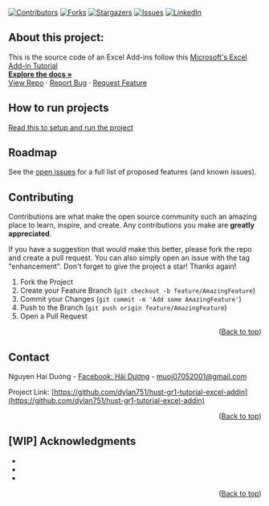 <a name="readme-top"></a>
[![Contributors][contributors-shield]][contributors-url]
[![Forks][forks-shield]][forks-url]
[![Stargazers][stars-shield]][stars-url]
[![Issues][issues-shield]][issues-url]
[![LinkedIn][linkedin-shield]][linkedin-url]

## About this project:

This is the source code of an Excel Add-ins follow this [Microsoft's Excel Add-in Tutorial](https://learn.microsoft.com/en-us/office/dev/add-ins/tutorials/excel-tutorial)
<br />
<a href="https://github.com/dylan751/hust-gr1-tutorial-excel-addin"><strong>Explore the docs »</strong></a>
<br />
<a href="https://github.com/dylan751/hust-gr1-tutorial-excel-addin">View Repo</a>
·
<a href="https://github.com/dylan751/hust-gr1-tutorial-excel-addin/issues">Report Bug</a>
·
<a href="https://github.com/dylan751/hust-gr1-tutorial-excel-addin/issues">Request Feature</a>

## How to run projects

[Read this to setup and run the project](./docs/how-to-run-the-project.md)

<!-- ROADMAP -->

## Roadmap

See the [open issues](https://github.com/dylan751/hust-gr1-tutorial-excel-addin/issues) for a full list of proposed features (and known issues).

<!-- CONTRIBUTING -->

## Contributing

Contributions are what make the open source community such an amazing place to learn, inspire, and create. Any contributions you make are **greatly appreciated**.

If you have a suggestion that would make this better, please fork the repo and create a pull request. You can also simply open an issue with the tag "enhancement".
Don't forget to give the project a star! Thanks again!

1. Fork the Project
2. Create your Feature Branch (`git checkout -b feature/AmazingFeature`)
3. Commit your Changes (`git commit -m 'Add some AmazingFeature'`)
4. Push to the Branch (`git push origin feature/AmazingFeature`)
5. Open a Pull Request

<p align="right">(<a href="#readme-top">Back to top</a>)</p>

<!-- CONTACT -->

## Contact

Nguyen Hai Duong - [Facebook: Hải Dương](https://www.facebook.com/duong.nguyenhai.7140/) - muoi07052001@gmail.com

Project Link: [https://github.com/dylan751/hust-gr1-tutorial-excel-addin](https://github.com/dylan751/hust-gr1-tutorial-excel-addin)

<p align="right">(<a href="#readme-top">Back to top</a>)</p>

<!-- ACKNOWLEDGMENTS -->

## [WIP] Acknowledgments

- []()
- []()
- []()

<p align="right">(<a href="#readme-top">Back to top</a>)</p>

<!-- MARKDOWN LINKS & IMAGES -->
<!-- https://www.markdownguide.org/basic-syntax/#reference-style-links -->

[contributors-shield]: https://img.shields.io/github/contributors/muoi07052001/hust-gr1-tutorial-excel-addin.svg?style=for-the-badge
[contributors-url]: https://github.com/dylan751/hust-gr1-tutorial-excel-addin/graphs/contributors
[forks-shield]: https://img.shields.io/github/forks/muoi07052001/hust-gr1-tutorial-excel-addin.svg?style=for-the-badge
[forks-url]: https://github.com/dylan751/hust-gr1-tutorial-excel-addin/network/members
[stars-shield]: https://img.shields.io/github/stars/muoi07052001/hust-gr1-tutorial-excel-addin.svg?style=for-the-badge
[stars-url]: https://github.com/dylan751/hust-gr1-tutorial-excel-addin/stargazers
[issues-shield]: https://img.shields.io/github/issues/muoi07052001/hust-gr1-tutorial-excel-addin.svg?style=for-the-badge
[issues-url]: https://github.com/dylan751/hust-gr1-tutorial-excel-addin/issues
[license-shield]: https://img.shields.io/github/license/muoi07052001/hust-gr1-tutorial-excel-addin.svg?style=for-the-badge
[license-url]: https://github.com/dylan751/hust-gr1-tutorial-excel-addin/blob/master/LICENSE.txt
[linkedin-shield]: https://img.shields.io/badge/-LinkedIn-black.svg?style=for-the-badge&logo=linkedin&colorB=555
[linkedin-url]: https://www.linkedin.com/in/nguyen-duong-072879247/
